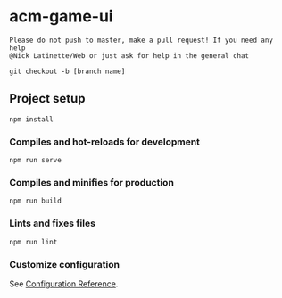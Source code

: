 # acm-game-ui
```
Please do not push to master, make a pull request! If you need any help
@Nick Latinette/Web or just ask for help in the general chat

git checkout -b [branch name]
```
## Project setup
```
npm install
```

### Compiles and hot-reloads for development
```
npm run serve
```

### Compiles and minifies for production
```
npm run build
```

### Lints and fixes files
```
npm run lint
```

### Customize configuration
See [Configuration Reference](https://cli.vuejs.org/config/).
